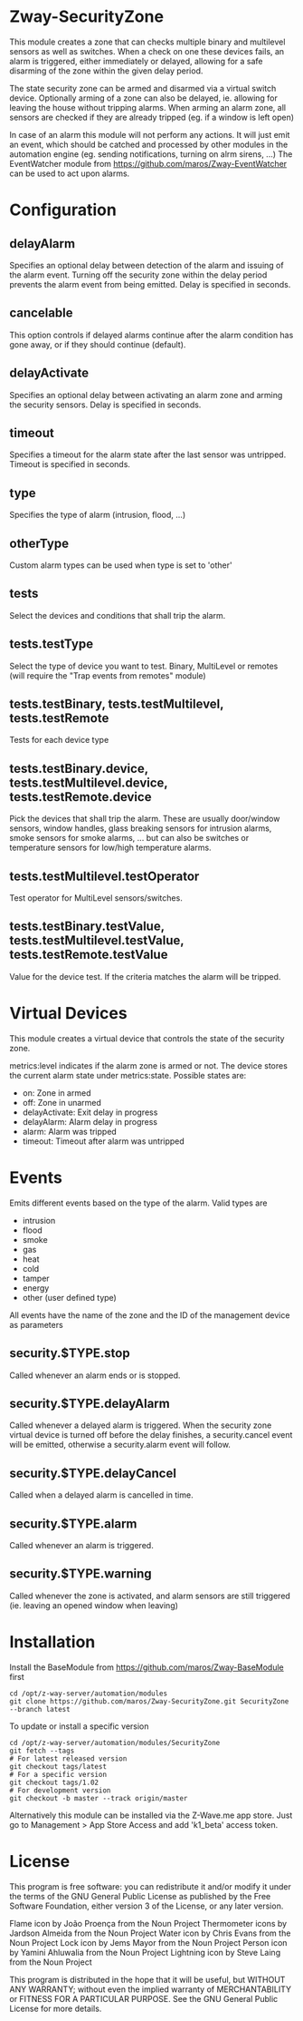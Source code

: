 # Zway-SecurityZone

This module creates a zone that can checks multiple binary and multilevel
sensors as well as switches. When a check on one these devices fails, an alarm
is triggered, either immediately or delayed, allowing for a safe disarming of
the zone within the given delay period.

The state security zone can be armed and disarmed via a virtual switch device.
Optionally arming of a zone can also be delayed, ie. allowing for leaving
the house without tripping alarms. When arming an alarm zone, all sensors
are checked if they are already tripped (eg. if a window is left open)

In case of an alarm this module will not perform any actions. It will just
emit an event, which should be catched and processed by other modules in the
automation engine (eg. sending notifications, turning on alrm sirens, ...)
The EventWatcher module from https://github.com/maros/Zway-EventWatcher
can be used to act upon alarms.

# Configuration

## delayAlarm

Specifies an optional delay between detection of the alarm and issuing of the 
alarm event. Turning off the security zone within the delay period prevents 
the alarm event from being emitted. Delay is specified in seconds.

## cancelable

This option controls if delayed alarms continue after the alarm condition
has gone away, or if they should continue (default).

## delayActivate

Specifies an optional delay between activating an alarm zone and arming 
the security sensors. Delay is specified in seconds.

## timeout

Specifies a timeout for the alarm state after the last sensor was untripped.
Timeout is specified in seconds.

## type

Specifies the type of alarm (intrusion, flood, ...)

## otherType

Custom alarm types can be used when type is set to 'other'

## tests

Select the devices and conditions that shall trip the alarm.

## tests.testType

Select the type of device you want to test. Binary, MultiLevel or remotes
(will require the "Trap events from remotes" module)

## tests.testBinary, tests.testMultilevel, tests.testRemote

Tests for each device type

## tests.testBinary.device, tests.testMultilevel.device, tests.testRemote.device

Pick the devices that shall trip the alarm. These are usually door/window 
sensors, window handles, glass breaking sensors for intrusion alarms, 
smoke sensors for smoke alarms, ... but can also be switches or temperature
sensors for low/high temperature alarms.

## tests.testMultilevel.testOperator

Test operator for MultiLevel sensors/switches.

## tests.testBinary.testValue, tests.testMultilevel.testValue, tests.testRemote.testValue

Value for the device test. If the criteria matches the alarm will be tripped.

# Virtual Devices

This module creates a virtual device that controls the state of the
security zone.

metrics:level indicates if the alarm zone is armed or not. The device stores 
the current alarm state under metrics:state. Possible states are:

* on: Zone in armed
* off: Zone in unarmed
* delayActivate: Exit delay in progress
* delayAlarm: Alarm delay in progress
* alarm: Alarm was tripped
* timeout: Timeout after alarm was untripped

# Events

Emits different events based on the type of the alarm. Valid types are

* intrusion
* flood
* smoke
* gas
* heat
* cold
* tamper
* energy
* other (user defined type)

All events have the name of the zone and the ID of the management device
as parameters

## security.$TYPE.stop

Called whenever an alarm ends or is stopped.

## security.$TYPE.delayAlarm

Called whenever a delayed alarm is triggered. When the security zone virtual
device is turned off before the delay finishes, a security.cancel event
will be emitted, otherwise a security.alarm event will follow.

## security.$TYPE.delayCancel

Called when a delayed alarm is cancelled in time.

## security.$TYPE.alarm

Called whenever an alarm is triggered.

## security.$TYPE.warning

Called whenever the zone is activated, and alarm sensors are still triggered
(ie. leaving an opened window when leaving)

# Installation

Install the BaseModule from https://github.com/maros/Zway-BaseModule first

```shell
cd /opt/z-way-server/automation/modules
git clone https://github.com/maros/Zway-SecurityZone.git SecurityZone --branch latest
```

To update or install a specific version
```shell
cd /opt/z-way-server/automation/modules/SecurityZone
git fetch --tags
# For latest released version
git checkout tags/latest
# For a specific version
git checkout tags/1.02
# For development version
git checkout -b master --track origin/master
```

Alternatively this module can be installed via the Z-Wave.me app store. Just
go to Management > App Store Access and add 'k1_beta' access token. 

# License

This program is free software: you can redistribute it and/or modify
it under the terms of the GNU General Public License as published by
the Free Software Foundation, either version 3 of the License, or any 
later version.

Flame icon by João Proença from the Noun Project
Thermometer icons by Jardson Almeida from the Noun Project
Water icon by Chris Evans from the Noun Project
Lock icon by Jems Mayor from the Noun Project
Person icon by Yamini Ahluwalia from the Noun Project
Lightning icon by Steve Laing from the Noun Project

This program is distributed in the hope that it will be useful,
but WITHOUT ANY WARRANTY; without even the implied warranty of
MERCHANTABILITY or FITNESS FOR A PARTICULAR PURPOSE. See the
GNU General Public License for more details.
